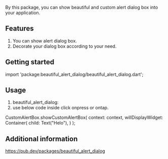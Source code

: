 <!-- 
This README describes the package. If you publish this package to pub.dev,
this README's contents appear on the landing page for your package.

For information about how to write a good package README, see the guide for
[writing package pages](https://dart.dev/guides/libraries/writing-package-pages). 

For general information about developing packages, see the Dart guide for
[creating packages](https://dart.dev/guides/libraries/create-library-packages)
and the Flutter guide for
[developing packages and plugins](https://flutter.dev/developing-packages). 
-->

By this package, you can show beautiful and custom alert dialog box into your application.

## Features

1. You can show alert dialog box.
2. Decorate your dialog box according to your need.

## Getting started
import 'package:beautiful_alert_dialog/beautiful_alert_dialog.dart';

## Usage

1. beautiful_alert_dialog:
2. use below code inside click onpress or ontap.

CustomAlertBox.showCustomAlertBox(
   context: context,
   willDisplayWidget:
   Container(
   child: Text("Helo"),
   )
);

## Additional information

https://pub.dev/packages/beautiful_alert_dialog
